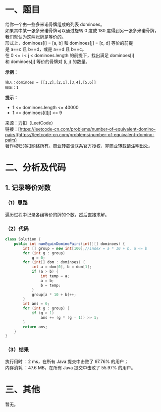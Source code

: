 # 一、题目
给你一个由一些多米诺骨牌组成的列表 dominoes。     
如果其中某一张多米诺骨牌可以通过旋转 0 度或 180 度得到另一张多米诺骨牌，我们就认为这两张牌是等价的。      
形式上，dominoes[i] = [a, b] 和 dominoes[j] = [c, d] 等价的前提是 a==c 且 b==d，或是 a==d 且 b==c。      
在 0 <= i < j < dominoes.length 的前提下，找出满足 dominoes[i] 和 dominoes[j] 等价的骨牌对 (i, j) 的数量。      
     
**示例：**     
```
输入：dominoes = [[1,2],[2,1],[3,4],[5,6]]
输出：1
```
**提示：**     
- 1 <= dominoes.length <= 40000
- 1 <= dominoes[i][j] <= 9
     
来源：力扣（LeetCode）     
链接：[https://leetcode-cn.com/problems/number-of-equivalent-domino-pairs](https://leetcode-cn.com/problems/number-of-equivalent-domino-pairs)      
著作权归领扣网络所有。商业转载请联系官方授权，非商业转载请注明出处。     
# 二、分析及代码    
## 1. 记录等价对数
### （1）思路
遍历过程中记录各组等价的牌的个数，然后直接求解。    
### （2）代码
```java
class Solution {
    public int numEquivDominoPairs(int[][] dominoes) {
        int [] group = new int[100];//index = a * 10 + b, a <= b
        for (int g : group)
            g = 0;
        for (int[] dom : dominoes) {
            int a = dom[0], b = dom[1];
            if (a > b) {
                int temp = a;
                a = b;
                b = temp;
            }
            group[a * 10 + b]++;
        }
        int ans = 0;
        for (int g : group) {
            if (g > 1)
                ans += (g * (g - 1)) >> 1;
        }        
        return ans;
    }
}
```
### （3）结果
执行用时 ：2 ms，在所有 Java 提交中击败了 97.76% 的用户；    
内存消耗 ：47.6 MB，在所有 Java 提交中击败了 55.97% 的用户。      
# 三、其他
暂无。  
